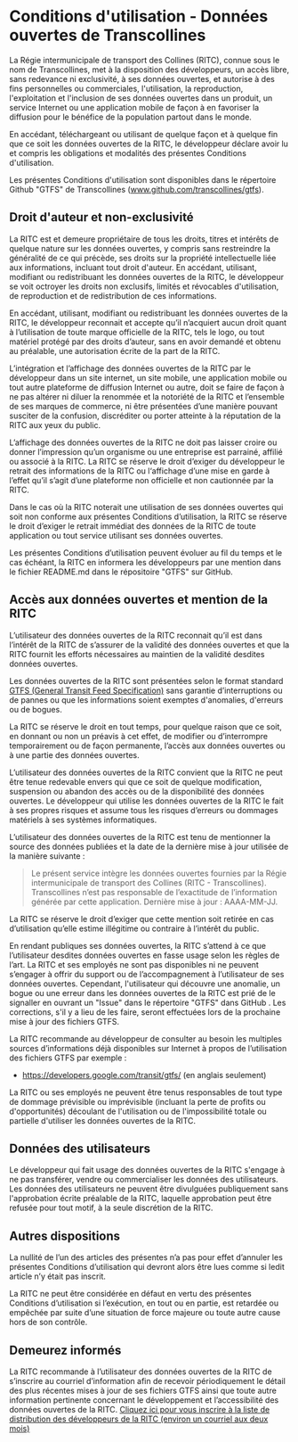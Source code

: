 # Conditions d'utilisation - Données ouvertes de Transcollines
La Régie intermunicipale de transport des Collines (RITC), connue sous le nom de Transcollines, met à la disposition des développeurs, un accès libre, sans redevance ni exclusivité, à ses données ouvertes, et autorise à des fins personnelles ou commerciales, l'utilisation, la reproduction, l'exploitation et l'inclusion de ses données ouvertes dans un produit, un service Internet ou une application mobile de façon à en favoriser la diffusion pour le bénéfice de la population partout dans le monde.

En accédant, téléchargeant ou utilisant de quelque façon et à quelque fin que ce soit les données ouvertes de la RITC, le développeur déclare avoir lu et compris les obligations et modalités des présentes Conditions d'utilisation.

Les présentes Conditions d'utilisation sont disponibles dans le répertoire Github "GTFS" de Transcollines (www.github.com/transcollines/gtfs).
## Droit d'auteur et non-exclusivité
La RITC est et demeure propriétaire de tous les droits, titres et intérêts de quelque nature sur les données ouvertes, y compris sans restreindre la généralité de ce qui précède, ses droits sur la propriété intellectuelle liée aux informations, incluant tout droit d'auteur.
En accédant, utilisant, modifiant ou redistribuant les données ouvertes de la RITC, le développeur se voit octroyer les droits non exclusifs, limités et révocables d'utilisation, de reproduction et de redistribution de ces informations.

En accédant, utilisant, modifiant ou redistribuant les données ouvertes de la RITC, le développeur reconnait et accepte qu’il n’acquiert aucun droit quant à l’utilisation de toute marque officielle de la RITC, tels le logo, ou tout matériel protégé par des droits d’auteur, sans en avoir demandé et obtenu au préalable, une autorisation écrite de la part de la RITC.

L’intégration et l’affichage des données ouvertes de la RITC par le développeur dans un site internet, un site mobile, une application mobile ou tout autre plateforme de diffusion Internet ou autre, doit se faire de façon à ne pas altérer ni diluer la renommée et la notoriété de la RITC et l’ensemble de ses marques de commerce, ni être présentées d’une manière pouvant susciter de la confusion, discréditer ou porter atteinte à la réputation de la RITC aux yeux du public.

L’affichage des données ouvertes de la RITC ne doit pas laisser croire ou donner l’impression qu’un organisme ou une entreprise est parrainé, affilié ou associé à la RITC. La RITC se réserve le droit d’exiger du développeur le retrait des informations de la RITC ou l‘affichage d’une mise en garde à l’effet qu’il s’agit d’une plateforme non officielle et non cautionnée par la RITC.

Dans le cas où la RITC noterait une utilisation de ses données ouvertes qui soit non conforme aux présentes Conditions d’utilisation, la RITC se réserve le droit d’exiger le retrait immédiat des données de la RITC de toute application ou tout service utilisant ses données ouvertes.

Les présentes Conditions d’utilisation peuvent évoluer au fil du temps et le cas échéant, la RITC en informera les développeurs par une mention dans le fichier README.md dans le répositoire "GTFS" sur GitHub.
## Accès aux données ouvertes et mention de la RITC
L’utilisateur des données ouvertes de la RITC reconnait qu’il est dans l’intérêt de la RITC de s’assurer de la validité des données ouvertes et que la RITC fournit les efforts nécessaires au maintien de la validité desdites données ouvertes.

Les données ouvertes de la RITC sont présentées selon le format standard [GTFS (General Transit Feed Specification)](https://developers.google.com/transit/gtfs) sans garantie d’interruptions ou de pannes ou que les informations soient exemptes d'anomalies, d'erreurs ou de bogues.

La RITC se réserve le droit en tout temps, pour quelque raison que ce soit, en donnant ou non un préavis à cet effet, de modifier ou d’interrompre temporairement ou de façon permanente, l’accès aux données ouvertes ou à une partie des données ouvertes.

L’utilisateur des données ouvertes de la RITC convient que la RITC ne peut être tenue redevable envers qui que ce soit de quelque modification, suspension ou abandon des accès ou de la disponibilité des données ouvertes. Le développeur qui utilise les données ouvertes de la RITC le fait à ses propres risques et assume tous les risques d’erreurs ou dommages matériels à ses systèmes informatiques.

L’utilisateur des données ouvertes de la RITC est tenu de mentionner la source des données publiées et la date de la dernière mise à jour utilisée de la manière suivante :

> Le présent service intègre les données ouvertes fournies par la Régie intermunicipale de transport des Collines (RITC - Transcollines). Transcollines n’est pas responsable de l’exactitude de l’information générée par cette application. Dernière mise à jour : AAAA-MM-JJ.

La RITC se réserve le droit d’exiger que cette mention soit retirée en cas d’utilisation qu’elle estime illégitime ou contraire à l’intérêt du public.

En rendant publiques ses données ouvertes, la RITC s’attend à ce que l’utilisateur desdites données ouvertes en fasse usage selon les règles de l’art. La RITC et ses employés ne sont pas disponibles ni ne peuvent s’engager à offrir du support ou de l’accompagnement à l’utilisateur de ses données ouvertes. Cependant, l'utilisateur qui découvre une anomalie, un bogue ou une erreur dans les données ouvertes de la RITC est prié de le signaller en ouvrant un "Issue" dans le répertoire "GTFS" dans GitHub . Les corrections, s'il y a lieu de les faire, seront effectuées lors de la prochaine mise à jour des fichiers GTFS.

La RITC recommande au développeur de consulter au besoin les multiples sources d’informations déjà disponibles sur Internet à propos de l’utilisation des fichiers GTFS par exemple :
* https://developers.google.com/transit/gtfs/ (en anglais seulement)

La RITC ou ses employés ne peuvent être tenus responsables de tout type de dommage prévisible ou imprévisible (incluant la perte de profits ou d'opportunités) découlant de l'utilisation ou de l'impossibilité totale ou partielle d'utiliser les données ouvertes de la RITC.

## Données des utilisateurs
Le développeur qui fait usage des données ouvertes de la RITC s'engage à ne pas transférer, vendre ou commercialiser les données des utilisateurs. Les données des utilisateurs ne peuvent être divulguées publiquement sans l'approbation écrite préalable de la RITC, laquelle approbation peut être refusée pour tout motif, à la seule discrétion de la RITC.

## Autres dispositions
La nullité de l’un des articles des présentes n’a pas pour effet d’annuler les présentes Conditions d’utilisation qui devront alors être lues comme si ledit article n’y était pas inscrit.

La RITC ne peut être considérée en défaut en vertu des présentes Conditions d’utilisation si l’exécution, en tout ou en partie, est retardée ou empêchée par suite d’une situation de force majeure ou toute autre cause hors de son contrôle.
## Demeurez informés
La RITC recommande à l’utilisateur des données ouvertes de la RITC de s’inscrire au courriel d’information afin de recevoir périodiquement le détail des plus récentes mises à jour de ses fichiers GTFS ainsi que toute autre information pertinente concernant le développement et l’accessibilité des données ouvertes de la RITC.
[Cliquez ici pour vous inscrire à la liste de distribution des développeurs de la RITC (environ un courriel aux deux mois)](https://forms.office.com/Pages/ResponsePage.aspx?id=E7Fe_cNXKEamfise0d6K-7z88p3eAzZIns4uRERv9ZRUNFRTMVM0OFo1NjhMR0ZINEhFUDdVQzU2Uy4u)
